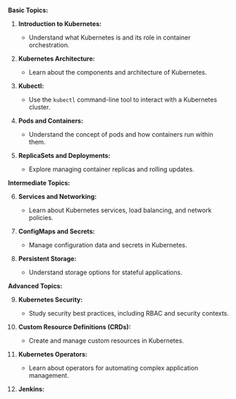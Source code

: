 
**Basic Topics:**

1. **Introduction to Kubernetes:**
    
    - Understand what Kubernetes is and its role in container orchestration.
2. **Kubernetes Architecture:**
    
    - Learn about the components and architecture of Kubernetes.
3. **Kubectl:**
    
    - Use the `kubectl` command-line tool to interact with a Kubernetes cluster.
4. **Pods and Containers:**
    
    - Understand the concept of pods and how containers run within them.
5. **ReplicaSets and Deployments:**
    
    - Explore managing container replicas and rolling updates.

**Intermediate Topics:**

6. **Services and Networking:**
    
    - Learn about Kubernetes services, load balancing, and network policies.
7. **ConfigMaps and Secrets:**
    
    - Manage configuration data and secrets in Kubernetes.
8. **Persistent Storage:**
    
    - Understand storage options for stateful applications.

**Advanced Topics:**

9. **Kubernetes Security:**
    
    - Study security best practices, including RBAC and security contexts.
10. **Custom Resource Definitions (CRDs):**
    
    - Create and manage custom resources in Kubernetes.
11. **Kubernetes Operators:**
    
    - Learn about operators for automating complex application management.
12. **Jenkins:**
